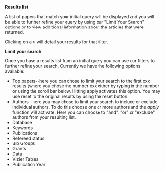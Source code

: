 **Results list**

A list of papers that match your initial query will be displayed and you will be able to further refine your query by using our "Limit Your Search" options or to view additional information about the articles that were returned.

Clicking on a   *>*   will detail your results for that filter.

**Limit your search**

Once you have a results list from an initial query you can use our filters to further refine your search.  Currently we have the following options available:

  * Top papers--here you can chose to limit your search to the first xxx results (where you chose the number xxx either by typing in the number or using the scroll bar below.  Hitting apply activates this option.  You may use reset to the original results by using the reset button.
  * Authors--here you may chose to limit your search to include or exclude individual authors.  To do this choose one or more authors and the *apply* function will activate.  Here you can choose to "and", "or" or "exclude" authors from your resulting list.
  * Database
  * Keywords
  * Publications
  * Refereed status
  * Bib Groups
  * Grants
  * Data
  * Vizier Tables
  * Publication Year
  

